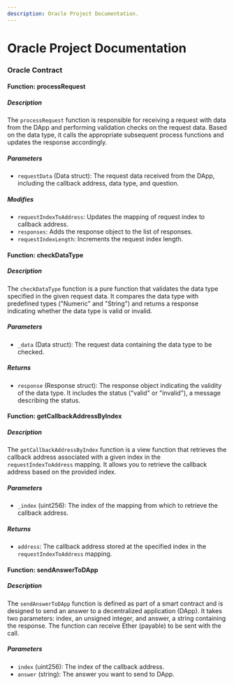```yaml
---
description: Oracle Project Documentation.
---
```


# Oracle Project Documentation

### Oracle Contract

#### Function: processRequest

##### Description
The `processRequest` function is responsible for receiving a request with data from the DApp and performing validation checks on the request data. Based on the data type, it calls the appropriate subsequent process functions and updates the response accordingly.

##### Parameters
- `requestData` (Data struct): The request data received from the DApp, including the callback address, data type, and question.

##### Modifies
- `requestIndexToAddress`: Updates the mapping of request index to callback address.
- `responses`: Adds the response object to the list of responses.
- `requestIndexLength`: Increments the request index length.

#### Function: checkDataType

##### Description
The `checkDataType` function is a pure function that validates the data type specified in the given request data. It compares the data type with predefined types ("Numeric" and "String") and returns a response indicating whether the data type is valid or invalid.

##### Parameters
- `_data` (Data struct): The request data containing the data type to be checked.

##### Returns
- `response` (Response struct): The response object indicating the validity of the data type. It includes the status ("valid" or "invalid"), a message describing the status.

#### Function: getCallbackAddressByIndex

##### Description
The `getCallbackAddressByIndex` function is a view function that retrieves the callback address associated with a given index in the `requestIndexToAddress` mapping. It allows you to retrieve the callback address based on the provided index.

##### Parameters
- `_index` (uint256): The index of the mapping from which to retrieve the callback address.

##### Returns
- `address`: The callback address stored at the specified index in the `requestIndexToAddress` mapping.

#### Function: sendAnswerToDApp

##### Description
The `sendAnswerToDApp` function is defined as part of a smart contract and is designed to send an answer to a decentralized application (DApp). It takes two parameters: index, an unsigned integer, and answer, a string containing the response. The function can receive Ether (payable) to be sent with the call.

##### Parameters
- `index` (uint256): The index of the callback address.
- `answer` (string): The answer you want to send to DApp.


<!-- Docs example -->
<!-- ### Oracle Contract

#### Function: getData

##### Description
The `getData` function retrieves data from the Oracle platform.

##### Parameters
- `endpoint` (string): The API endpoint to retrieve data from.

##### Modifies

##### Returns
- `data` (object): The retrieved data from the specified endpoint.

##### Example Usage
```python
data = getData("https://api.example.com/data")
print(data)
``` -->
